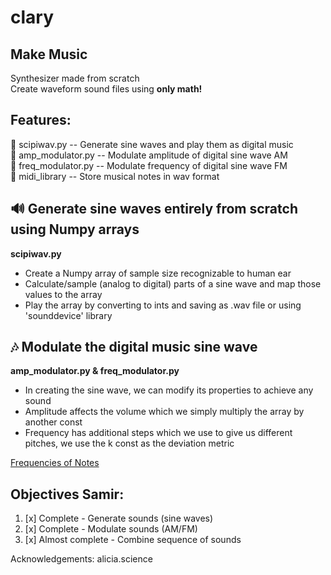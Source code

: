 # clary
## Make Music

Synthesizer made from scratch\
Create waveform sound files using **only math!**

## Features:
:file_folder: scipiwav.py -- Generate sine waves and play them as digital music\
:file_folder: amp_modulator.py -- Modulate amplitude of digital sine wave AM\
:file_folder: freq_modulator.py -- Modulate frequency of digital sine wave FM\
:file_folder: midi_library -- Store musical notes in wav format

## :loud_sound: Generate sine waves entirely from scratch using Numpy arrays
**scipiwav.py**
- Create a Numpy array of sample size recognizable to human ear
- Calculate/sample (analog to digital) parts of a sine wave and map those values to the array
- Play the array by converting to ints and saving as .wav file or using 'sounddevice' library

## :notes: Modulate the digital music sine wave
**amp_modulator.py & freq_modulator.py**
- In creating the sine wave, we can modify its properties to achieve any sound
- Amplitude affects the volume which we simply multiply the array by another const
- Frequency has additional steps which we use to give us different pitches, we use the k const as the deviation metric


[Frequencies of Notes](https://pages.mtu.edu/~suits/notefreqs.html)


## Objectives Samir:
1. [x] Complete - Generate sounds (sine waves)
2. [x] Complete - Modulate sounds (AM/FM)
3. [x] Almost complete - Combine sequence of sounds

Acknowledgements:
alicia.science